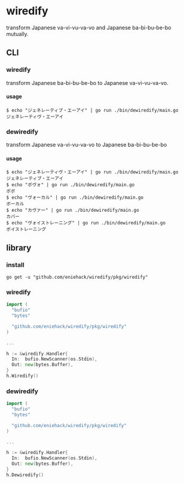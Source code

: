 # wiredify

transform Japanese va-vi-vu-va-vo and Japanese ba-bi-bu-be-bo mutually. 

## CLI

### wiredify

transform Japanese ba-bi-bu-be-bo to Japanese va-vi-vu-va-vo. 

#### usage

```shell
$ echo "ジェネレーティブ・エーアイ" | go run ./bin/dewiredify/main.go
ジェネレーティヴ・エーアイ
```

### dewiredify

transform Japanese va-vi-vu-va-vo to Japanese ba-bi-bu-be-bo

#### usage

```shell
$ echo "ジェネレーティヴ・エーアイ" | go run ./bin/dewiredify/main.go
ジェネレーティブ・エーアイ
$ echo "ポヴォ" | go run ./bin/dewiredify/main.go
ポボ
$ echo "ヴォーカル" | go run ./bin/dewiredify/main.go
ボーカル
$ echo "カヴァー" | go run ./bin/dewiredify/main.go
カバー
$ echo "ヴォイストレーニング" | go run ./bin/dewiredify/main.go
ボイストレーニング
```

## library

### install

```shell
go get -u "github.com/eniehack/wiredify/pkg/wiredify"
```

### wiredify

```go
import (
  "bufio"
  "bytes"

  "github.com/eniehack/wiredify/pkg/wiredify"
)

...

h := &wiredify.Handler{
  In:  bufio.NewScanner(os.Stdin),
  Out: new(bytes.Buffer),
}
h.Wiredify()
```

### dewiredify

```go
import (
  "bufio"
  "bytes"

  "github.com/eniehack/wiredify/pkg/wiredify"
)

...

h := &wiredify.Handler{
  In:  bufio.NewScanner(os.Stdin),
  Out: new(bytes.Buffer),
}
h.Dewiredify()
```

